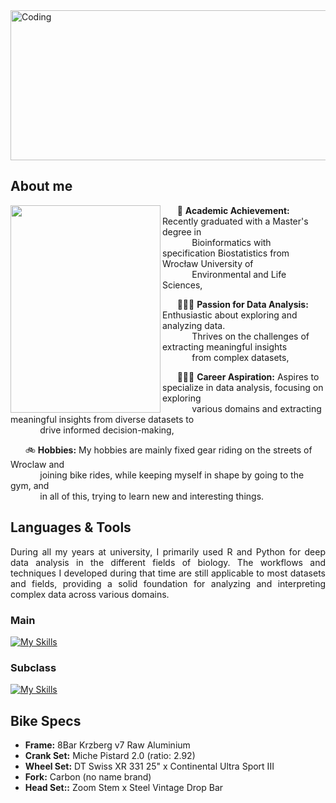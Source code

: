 <img src="https://github.com/user-attachments/assets/8d16f38a-2e01-4566-8420-70ab04f42ebf" alt="Coding" align="center" width="1080" height="240">


## About me
<img align="left" width="240" height="332" src="https://github.com/user-attachments/assets/791062ef-9cff-438a-a776-af2fe7feb936">

&nbsp;&nbsp;&nbsp;&nbsp;&nbsp;  📖 **Academic Achievement:** Recently graduated with a Master's degree in   
&nbsp;&nbsp;&nbsp;&nbsp;&nbsp;&nbsp;&nbsp;&nbsp;&nbsp;&nbsp;&nbsp; Bioinformatics with specification Biostatistics from Wrocław University of    
&nbsp;&nbsp;&nbsp;&nbsp;&nbsp;&nbsp;&nbsp;&nbsp;&nbsp;&nbsp;&nbsp; Environmental and Life Sciences,

&nbsp;&nbsp;&nbsp;&nbsp;&nbsp;  👨🏼‍💻 **Passion for Data Analysis:** Enthusiastic about exploring and analyzing data.  
&nbsp;&nbsp;&nbsp;&nbsp;&nbsp;&nbsp;&nbsp;&nbsp;&nbsp;&nbsp;&nbsp; Thrives on the challenges of extracting meaningful insights  
&nbsp;&nbsp;&nbsp;&nbsp;&nbsp;&nbsp;&nbsp;&nbsp;&nbsp;&nbsp;&nbsp; from complex datasets,

&nbsp;&nbsp;&nbsp;&nbsp;&nbsp;  🏋🏼‍♂️ **Career Aspiration:** Aspires to specialize in data analysis, focusing on exploring    
&nbsp;&nbsp;&nbsp;&nbsp;&nbsp;&nbsp;&nbsp;&nbsp;&nbsp;&nbsp;&nbsp; various domains and extracting meaningful insights from diverse datasets to  
&nbsp;&nbsp;&nbsp;&nbsp;&nbsp;&nbsp;&nbsp;&nbsp;&nbsp;&nbsp;&nbsp; drive informed decision-making,

&nbsp;&nbsp;&nbsp;&nbsp;&nbsp;  🚲 **Hobbies:**  My hobbies are mainly fixed gear riding on the streets of Wroclaw and   
&nbsp;&nbsp;&nbsp;&nbsp;&nbsp;&nbsp;&nbsp;&nbsp;&nbsp;&nbsp;&nbsp; joining bike rides, while keeping myself in shape by going to the gym, and  
&nbsp;&nbsp;&nbsp;&nbsp;&nbsp;&nbsp;&nbsp;&nbsp;&nbsp;&nbsp;&nbsp; in all of this, trying to learn new and interesting things.  

## Languages & Tools
<div align="justify"> During all my years at university, I primarily used R and Python for deep data analysis in the different fields of biology. The workflows and techniques I developed during that time are still applicable to most datasets and fields, providing a solid foundation for analyzing and interpreting complex data across various domains. </div>

### Main 
[![My Skills](https://skillicons.dev/icons?i=py,r,visualstudio,mysql,powerbi)](https://skillicons.dev)

### Subclass
[![My Skills](https://skillicons.dev/icons?i=tensorflow,vim,bash,anaconda,latex)](https://skillicons.dev)

## Bike Specs
* **Frame:** 8Bar Krzberg v7 Raw Aluminium
* **Crank Set:** Miche Pistard 2.0 (ratio: 2.92)
* **Wheel Set:** DT Swiss XR 331 25" x Continental Ultra Sport III
* **Fork:** Carbon (no name brand)
* **Head Set::** Zoom Stem x Steel Vintage Drop Bar  
